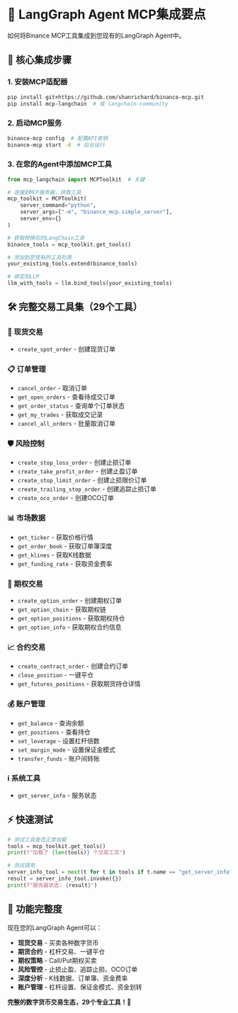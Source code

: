 # 🔧 LangGraph Agent MCP集成要点

如何将Binance MCP工具集成到您现有的LangGraph Agent中。

## 🚀 核心集成步骤

### 1. 安装MCP适配器
```bash
pip install git+https://github.com/shanrichard/binance-mcp.git
pip install mcp-langchain  # 或 langchain-community
```

### 2. 启动MCP服务
```bash
binance-mcp config  # 配置API密钥
binance-mcp start -d  # 后台运行
```

### 3. 在您的Agent中添加MCP工具

```python
from mcp_langchain import MCPToolkit  # 关键

# 连接到MCP服务器，获取工具
mcp_toolkit = MCPToolkit(
    server_command="python",
    server_args=["-m", "binance_mcp.simple_server"],
    server_env={}
)

# 获取转换后的LangChain工具
binance_tools = mcp_toolkit.get_tools()

# 添加到您现有的工具列表
your_existing_tools.extend(binance_tools)

# 绑定到LLM
llm_with_tools = llm.bind_tools(your_existing_tools)
```

## 🛠️ 完整交易工具集（29个工具）

### 🏪 现货交易
- `create_spot_order` - 创建现货订单

### 📋 订单管理  
- `cancel_order` - 取消订单
- `get_open_orders` - 查看待成交订单
- `get_order_status` - 查询单个订单状态
- `get_my_trades` - 获取成交记录
- `cancel_all_orders` - 批量取消订单

### 🛡️ 风险控制
- `create_stop_loss_order` - 创建止损订单
- `create_take_profit_order` - 创建止盈订单
- `create_stop_limit_order` - 创建止损限价订单  
- `create_trailing_stop_order` - 创建追踪止损订单
- `create_oco_order` - 创建OCO订单

### 📊 市场数据
- `get_ticker` - 获取价格行情
- `get_order_book` - 获取订单簿深度
- `get_klines` - 获取K线数据
- `get_funding_rate` - 获取资金费率

### 🎯 期权交易
- `create_option_order` - 创建期权订单
- `get_option_chain` - 获取期权链
- `get_option_positions` - 获取期权持仓
- `get_option_info` - 获取期权合约信息

### 📈 合约交易
- `create_contract_order` - 创建合约订单
- `close_position` - 一键平仓
- `get_futures_positions` - 获取期货持仓详情

### 💰 账户管理
- `get_balance` - 查询余额
- `get_positions` - 查看持仓
- `set_leverage` - 设置杠杆倍数
- `set_margin_mode` - 设置保证金模式
- `transfer_funds` - 账户间转账

### ℹ️ 系统工具
- `get_server_info` - 服务状态

## ⚡ 快速测试

```python
# 测试工具是否正常加载
tools = mcp_toolkit.get_tools()
print(f"加载了 {len(tools)} 个交易工具")

# 测试调用
server_info_tool = next(t for t in tools if t.name == "get_server_info")
result = server_info_tool.invoke({})
print(f"服务器状态: {result}")
```

## 🎉 功能完整度

现在您的LangGraph Agent可以：
- **现货交易** - 买卖各种数字货币
- **期货合约** - 杠杆交易、一键平仓
- **期权策略** - Call/Put期权买卖
- **风险管控** - 止损止盈、追踪止损、OCO订单
- **深度分析** - K线数据、订单簿、资金费率
- **账户管理** - 杠杆设置、保证金模式、资金划转

**完整的数字货币交易生态，29个专业工具！**🚀